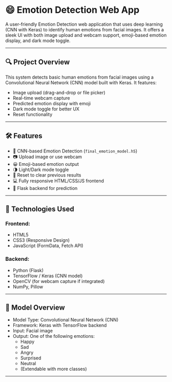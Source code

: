 # 😄 Emotion Detection Web App

A user-friendly Emotion Detection web application that uses deep learning (CNN with Keras) to identify human emotions from facial images. It offers a sleek UI with both image upload and webcam support, emoji-based emotion display, and dark mode toggle.

---

## 🔍 Project Overview

This system detects basic human emotions from facial images using a Convolutional Neural Network (CNN) model built with Keras. It features:
- Image upload (drag-and-drop or file picker)
- Real-time webcam capture
- Predicted emotion display with emoji
- Dark mode toggle for better UX
- Reset functionality

---

## 🛠️ Features

- 🎯 CNN-based Emotion Detection (`final_emotion_model.h5`)
- 📷 Upload image or use webcam
- 😀 Emoji-based emotion output
- 🌗 Light/Dark mode toggle
- 🔄 Reset to clear previous results
- 💻 Fully responsive HTML/CSS/JS frontend
- 🧠 Flask backend for prediction

---

## 🧱 Technologies Used

### Frontend:
- HTML5
- CSS3 (Responsive Design)
- JavaScript (FormData, Fetch API)

### Backend:
- Python (Flask)
- TensorFlow / Keras (CNN model)
- OpenCV (for webcam capture if integrated)
- NumPy, Pillow

---


## 🧠 Model Overview

- Model Type: Convolutional Neural Network (CNN)
- Framework: Keras with TensorFlow backend
- Input: Facial image
- Output: One of the following emotions:
  - Happy
  - Sad
  - Angry
  - Surprised
  - Neutral
  - (Extendable with more classes)

---


